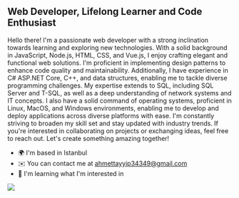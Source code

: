 Web Developer, Lifelong Learner and Code Enthusiast
------------------------------------

Hello there! I'm a passionate web developer with a strong inclination towards learning and exploring new technologies. With a solid background in JavaScript, Node.js, HTML, CSS, and Vue.js, I enjoy crafting elegant and functional web solutions. I'm proficient in implementing design patterns to enhance code quality and maintainability. Additionally, I have experience in C# ASP.NET Core, C++, and data structures, enabling me to tackle diverse programming challenges. My expertise extends to SQL, including SQL Server and T-SQL, as well as a deep understanding of network systems and IT concepts. I also have a solid command of operating systems, proficient in Linux, MacOS, and Windows environments, enabling me to develop and deploy applications across diverse platforms with ease. I'm constantly striving to broaden my skill set and stay updated with industry trends. If you're interested in collaborating on projects or exchanging ideas, feel free to reach out. Let's create something amazing together!

* 🌍  I'm based in Istanbul
* ✉️  You can contact me at [ahmettayyip34349@gmail.com](mailto:ahmettayyip3439@gmail.com)
* 🧠  I'm learning what I'm interested in

<a href="http://www.github.com/ahmettzorlutuna"><img src="https://github-readme-stats.vercel.app/api?username=ahmettzorlutuna&show_icons=true&theme=dracula" /></a>
